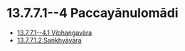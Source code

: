 

# 13.7.7.1--4 Paccayānulomādi

* [13.7.7.1--4.1 Vibhaṅgavāra](13.7.7.1--4/13.7.7.1--4.1.md)
* [13.7.7.1.2 Saṅkhyāvāra](13.7.7.1--4/13.7.7.1.2.md)



